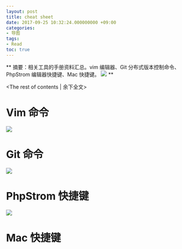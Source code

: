 ```yaml
---
layout: post
title: cheat sheet
date: 2017-09-25 10:32:24.000000000 +09:00
categories:
- 导图
tags:
- Read
toc: true
---
```



** 
摘要：相关工具的手册资料汇总。vim 编辑器、Git 分布式版本控制命令、PhpStrom 编辑器快捷键、Mac 快捷键。
![](/hexo_blog/img/article/cheat-sheet/vim.png)
**
<!-- more -->
<The rest of contents | 余下全文>

# Vim 命令
![](/hexo_blog/img/article/cheat-sheet/vim.png)

# Git 命令

![](/hexo_blog/img/article/cheat-sheet/git.png)

# PhpStrom 快捷键
![](/hexo_blog/img/article/cheat-sheet/phpstrom.png)

# Mac 快捷键
